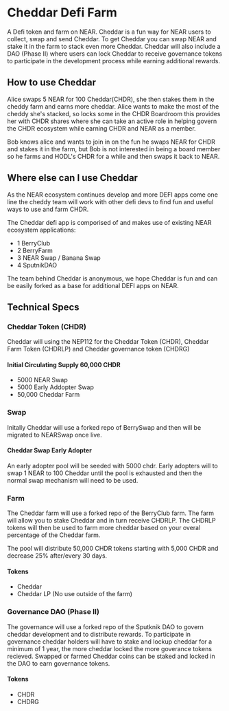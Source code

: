 # Cheddar Defi Farm
A Defi token and farm on NEAR. Cheddar is a fun way for NEAR users to collect, swap and send Cheddar. To get Cheddar you can swap NEAR and stake it in the farm to stack even more Cheddar. Cheddar will also include a DAO (Phase II) where users can lock Cheddar to receive governance tokens to participate in the development process while earning additional rewards.

## How to use Cheddar
Alice swaps 5 NEAR for 100 Cheddar(CHDR), she then stakes them in the cheddy farm and earns more cheddar. Alice wants to make the most of the cheddy she's stacked, so locks some in the CHDR Boardroom this provides her with CHDR shares where she can take an active role in helping govern the CHDR ecosystem while earning CHDR and NEAR as a member. 

Bob knows alice and wants to join in on the fun he swaps NEAR for CHDR and stakes it in the farm, but Bob is not interested in being a board member so he farms and HODL's CHDR for a while and then swaps it back to NEAR.

## Where else can I use Cheddar
As the NEAR ecosystem continues develop and more DEFI apps come one line the cheddy team will work with other defi devs to find fun and useful ways to use and farm CHDR.

The Cheddar defi app is comporised of and makes use of existing NEAR ecosystem applications:

- 1 BerryClub
- 2 BerryFarm
- 3 NEAR Swap / Banana Swap
- 4 SputnikDAO

The team behind Cheddar is anonymous, we hope Cheddar is fun and can be easily forked as a base for additional DEFI apps on NEAR.

## Technical Specs

### Cheddar Token (CHDR)
Cheddar will using the NEP112 for the Cheddar Token (CHDR), Cheddar Farm Token (CHDRLP) and Cheddar governance token (CHDRG)

#### Initial Circulating Supply 60,000 CHDR
- 5000 NEAR Swap
- 5000 Early Addopter Swap
- 50,000 Cheddar Farm

### Swap
Initally Cheddar will use a forked repo of BerrySwap and then will be migrated to NEARSwap once live.

#### Cheddar Swap Early Adopter
An early adopter pool will be seeded with 5000 chdr. Early adopters will to swap 1 NEAR to 100 Cheddar until the pool is exhausted and then the normal swap mechanism will need to be used.

### Farm
The Cheddar farm will use a forked repo of the BerryClub farm. The farm will allow you to stake Cheddar and in turn receive CHDRLP. The CHDRLP tokens will then be used to farm more cheddar based on your overal percentage of the Cheddar farm.

The pool will distribute 50,000 CHDR tokens starting with 5,000 CHDR and decrease 25% after/every 30 days.

#### Tokens
- Cheddar 
- Cheddar LP (No use outside of the farm)

### Governance DAO (Phase II)

The governance will use a forked repo of the Sputknik DAO to govern cheddar development and to distribute rewards. To participate in governance cheddar holders will have to stake and lockup cheddar for a minimum of 1 year, the more cheddar locked the more goverance tokens recieved.
Swapped or farmed Cheddar coins can be staked and locked in the DAO to earn governance tokens.

#### Tokens
- CHDR
- CHDRG

